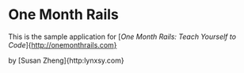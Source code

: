 # One Month Rails

This is the sample application for 
[*One Month Rails: Teach Yourself to Code*]{http://onemonthrails.com}

by [Susan Zheng]{http:lynxsy.com}

